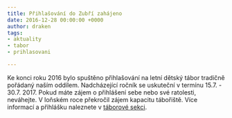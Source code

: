 ```yaml
---
title: Přihlašování do Zubří zahájeno
date: 2016-12-28 00:00:00 +0000
author: draken
tags:
- aktuality
- tabor
- prihlasovani

---
```

Ke konci roku 2016 bylo spuštěno přihlašování na letní dětský tábor tradičně pořádaný naším oddílem. Nadcházející ročník se uskuteční v termínu 15.7. - 30.7. 2017. Pokud máte zájem o přihlášení sebe nebo své ratolesti, neváhejte. V loňském roce překročil zájem kapacitu tábořiště. 
Více informací a přihlášku naleznete v [táborové sekci](/aktivity/detsky-tabor).
